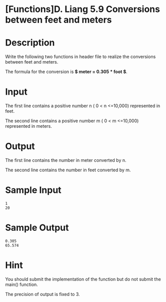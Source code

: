 # [Functions]D. Liang 5.9  Conversions between feet and meters

# Description
Write the following two functions in header file to realize the conversions between feet and meters.


The formula for the conversion is **$ meter = 0.305 * foot $**.
# Input
The first line contains a positive number n ( 0 < n <=10,000) represented in feet.


The second line contains a positive number m ( 0 < m <=10,000) represented in meters.

# Output
The first line contains the number in meter converted by n.

The second line contains the number in feet converted by m.
# Sample Input
```
1
20
```
# Sample Output
```
0.305
65.574
```
# Hint
You should submit the implementation of the function but do not submit the main() function.

The precision of output is fixed to 3.